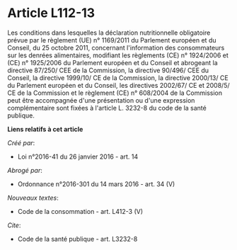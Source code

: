 # Article L112-13

Les conditions dans lesquelles la déclaration nutritionnelle obligatoire prévue par le règlement (UE) n° 1169/2011 du
Parlement européen et du Conseil, du 25 octobre 2011, concernant l'information des consommateurs sur les denrées
alimentaires, modifiant les règlements (CE) n° 1924/2006 et (CE) n° 1925/2006 du Parlement européen et du Conseil et
abrogeant la directive 87/250/ CEE de la Commission, la directive 90/496/ CEE du Conseil, la directive 1999/10/ CE de la
Commission, la directive 2000/13/ CE du Parlement européen et du Conseil, les directives 2002/67/ CE et 2008/5/ CE de la
Commission et le règlement (CE) n° 608/2004 de la Commission peut être accompagnée d'une présentation ou d'une expression
complémentaire sont fixées à l'article L. 3232-8 du code de la santé publique.

**Liens relatifs à cet article**

_Créé par_:

  - Loi n°2016-41 du 26 janvier 2016 - art. 14

_Abrogé par_:

  - Ordonnance n°2016-301 du 14 mars 2016 - art. 34 (V)

_Nouveaux textes_:

  - Code de la consommation - art. L412-3 (V)

_Cite_:

  - Code de la santé publique - art. L3232-8
